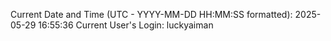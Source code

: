 Current Date and Time (UTC - YYYY-MM-DD HH:MM:SS formatted): 2025-05-29 16:55:36
Current User's Login: luckyaiman
